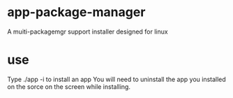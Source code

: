 # app-package-manager
A muiti-packagemgr support installer designed for linux

# use
Type ./app -i <name> to install an app
You will need to uninstall the app you installed on the sorce on the screen while installing.
